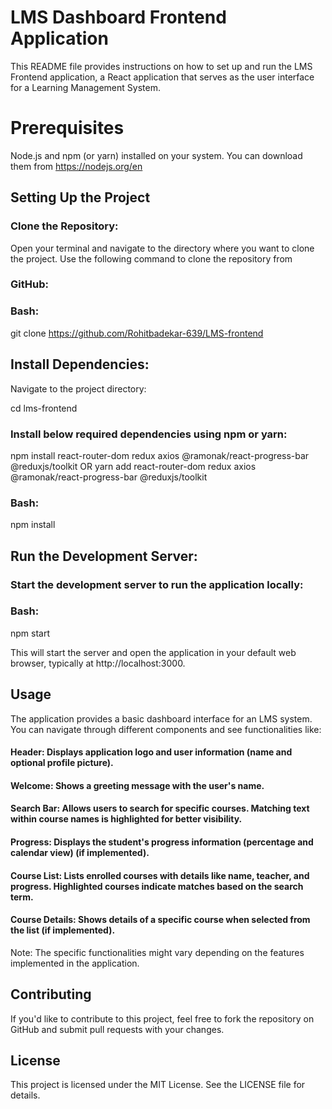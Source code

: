 # LMS Dashboard Frontend Application 
This README file provides instructions on how to set up and run the LMS Frontend application, a React application that serves as the user interface for a Learning Management System.

# Prerequisites
Node.js and npm (or yarn) installed on your system. You can download them from https://nodejs.org/en
## Setting Up the Project
### Clone the Repository:

Open your terminal and navigate to the directory where you want to clone the project. Use the following command to clone the repository from 

### GitHub:

### Bash:

git clone https://github.com/Rohitbadekar-639/LMS-frontend

## Install Dependencies:

Navigate to the project directory:

cd lms-frontend

### Install below required dependencies using npm or yarn: 

npm install react-router-dom redux axios @ramonak/react-progress-bar @reduxjs/toolkit OR
yarn add react-router-dom redux axios @ramonak/react-progress-bar @reduxjs/toolkit

### Bash:

npm install

## Run the Development Server:

### Start the development server to run the application locally:

### Bash:

npm start

This will start the server and open the application in your default web browser, typically at http://localhost:3000.

## Usage
The application provides a basic dashboard interface for an LMS system. You can navigate through different components and see functionalities like:

#### Header: Displays application logo and user information (name and optional profile picture).
#### Welcome: Shows a greeting message with the user's name.
#### Search Bar: Allows users to search for specific courses. Matching text within course names is highlighted for better visibility.
#### Progress: Displays the student's progress information (percentage and calendar view) (if implemented).
#### Course List: Lists enrolled courses with details like name, teacher, and progress. Highlighted courses indicate matches based on the search term.
#### Course Details: Shows details of a specific course when selected from the list (if implemented).
Note: The specific functionalities might vary depending on the features implemented in the application.

## Contributing
If you'd like to contribute to this project, feel free to fork the repository on GitHub and submit pull requests with your changes.

## License
This project is licensed under the MIT License. See the LICENSE file for details.



























































<!-- # Getting Started with Create React App

This project was bootstrapped with [Create React App](https://github.com/facebook/create-react-app).

## Available Scripts

In the project directory, you can run:

### `npm start`

Runs the app in the development mode.\
Open [http://localhost:3000](http://localhost:3000) to view it in your browser.

The page will reload when you make changes.\
You may also see any lint errors in the console.

### `npm test`

Launches the test runner in the interactive watch mode.\
See the section about [running tests](https://facebook.github.io/create-react-app/docs/running-tests) for more information.

### `npm run build`

Builds the app for production to the `build` folder.\
It correctly bundles React in production mode and optimizes the build for the best performance.

The build is minified and the filenames include the hashes.\
Your app is ready to be deployed!

See the section about [deployment](https://facebook.github.io/create-react-app/docs/deployment) for more information.

### `npm run eject`

**Note: this is a one-way operation. Once you `eject`, you can't go back!**

If you aren't satisfied with the build tool and configuration choices, you can `eject` at any time. This command will remove the single build dependency from your project.

Instead, it will copy all the configuration files and the transitive dependencies (webpack, Babel, ESLint, etc) right into your project so you have full control over them. All of the commands except `eject` will still work, but they will point to the copied scripts so you can tweak them. At this point you're on your own.

You don't have to ever use `eject`. The curated feature set is suitable for small and middle deployments, and you shouldn't feel obligated to use this feature. However we understand that this tool wouldn't be useful if you couldn't customize it when you are ready for it.

## Learn More

You can learn more in the [Create React App documentation](https://facebook.github.io/create-react-app/docs/getting-started).

To learn React, check out the [React documentation](https://reactjs.org/).

### Code Splitting

This section has moved here: [https://facebook.github.io/create-react-app/docs/code-splitting](https://facebook.github.io/create-react-app/docs/code-splitting)

### Analyzing the Bundle Size

This section has moved here: [https://facebook.github.io/create-react-app/docs/analyzing-the-bundle-size](https://facebook.github.io/create-react-app/docs/analyzing-the-bundle-size)

### Making a Progressive Web App

This section has moved here: [https://facebook.github.io/create-react-app/docs/making-a-progressive-web-app](https://facebook.github.io/create-react-app/docs/making-a-progressive-web-app)

### Advanced Configuration

This section has moved here: [https://facebook.github.io/create-react-app/docs/advanced-configuration](https://facebook.github.io/create-react-app/docs/advanced-configuration)

### Deployment

This section has moved here: [https://facebook.github.io/create-react-app/docs/deployment](https://facebook.github.io/create-react-app/docs/deployment)

### `npm run build` fails to minify

This section has moved here: [https://facebook.github.io/create-react-app/docs/troubleshooting#npm-run-build-fails-to-minify](https://facebook.github.io/create-react-app/docs/troubleshooting#npm-run-build-fails-to-minify) -->
